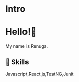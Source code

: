 # Intro
# Hello!👋

My name is Renuga.

## 🔧 Skills
<p align='left'>
  Javascript,React.js,TestNG,Junit
</p>

